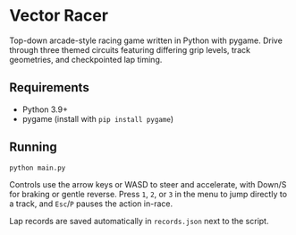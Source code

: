 # Vector Racer

Top-down arcade-style racing game written in Python with pygame. Drive through three themed circuits featuring differing grip levels, track geometries, and checkpointed lap timing.

## Requirements

- Python 3.9+
- pygame (install with `pip install pygame`)

## Running

```bash
python main.py
```

Controls use the arrow keys or WASD to steer and accelerate, with Down/S for braking or gentle reverse. Press `1`, `2`, or `3` in the menu to jump directly to a track, and `Esc`/`P` pauses the action in-race.

Lap records are saved automatically in `records.json` next to the script.
